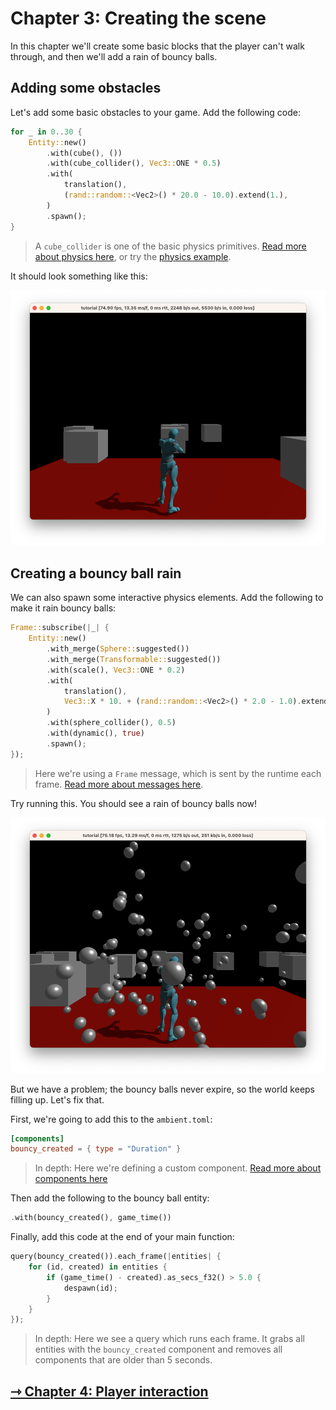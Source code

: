 # Chapter 3: Creating the scene

In this chapter we'll create some basic blocks that the player can't walk through, and
then we'll add a rain of bouncy balls.

## Adding some obstacles

Let's add some basic obstacles to your game. Add the following code:

```rust
for _ in 0..30 {
    Entity::new()
        .with(cube(), ())
        .with(cube_collider(), Vec3::ONE * 0.5)
        .with(
            translation(),
            (rand::random::<Vec2>() * 20.0 - 10.0).extend(1.),
        )
        .spawn();
}
```

> A `cube_collider` is one of the basic physics primitives. [Read more about physics here](../../reference/physics.md),
> or try the [physics example](https://github.com/AmbientRun/Ambient/tree/main/guest/rust/examples/basics/physics).

It should look something like this:

![Scene](scene.png)

## Creating a bouncy ball rain

We can also spawn some interactive physics elements. Add the following to make it rain bouncy balls:

```rust
Frame::subscribe(|_| {
    Entity::new()
        .with_merge(Sphere::suggested())
        .with_merge(Transformable::suggested())
        .with(scale(), Vec3::ONE * 0.2)
        .with(
            translation(),
            Vec3::X * 10. + (rand::random::<Vec2>() * 2.0 - 1.0).extend(10.),
        )
        .with(sphere_collider(), 0.5)
        .with(dynamic(), true)
        .spawn();
});
```

> Here we're using a `Frame` message, which is sent by the runtime each frame. [Read more about messages here](../../reference/messages.md).

Try running this. You should see a rain of bouncy balls now!

![Bouncy balls](bouncy.png)

But we have a problem; the bouncy balls never expire, so the world keeps filling up. Let's fix that.

First, we're going to add this to the `ambient.toml`:

```toml
[components]
bouncy_created = { type = "Duration" }
```

> In depth: Here we're defining a custom component. [Read more about components here](../../reference/ecs.md#components)

Then add the following to the bouncy ball entity:

```rust
.with(bouncy_created(), game_time())
```

Finally, add this code at the end of your main function:

```rust
query(bouncy_created()).each_frame(|entities| {
    for (id, created) in entities {
        if (game_time() - created).as_secs_f32() > 5.0 {
            despawn(id);
        }
    }
});
```

> In depth: Here we see a query which runs each frame. It grabs all entities with the `bouncy_created` component and
> removes all components that are older than 5 seconds.

## [ ⇾ Chapter 4: Player interaction](./4_player_interaction.md)
